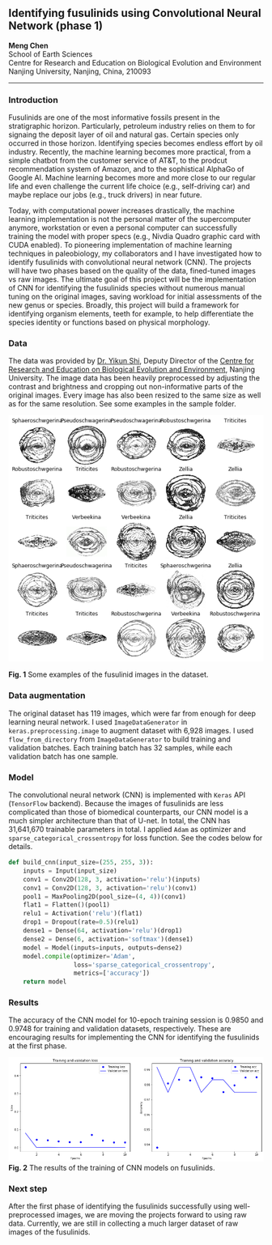 ## Identifying fusulinids using Convolutional Neural Network (phase 1)

**Meng Chen**                          
School of Earth Sciences                                   
Centre for Research and Education on Biological Evolution and Environment                             
Nanjing University, Nanjing, China, 210093                           

------------
### Introduction

Fusulinids are one of the most informative fossils present in the stratigraphic horizon. Particularly, petroleum industry relies on them to for signaing the deposit layer of oil and natural gas. Certain species only occurred in those horizon. Identifying species becomes endless effort by oil industry. Recently, the machine learning becomes more practical, from a simple chatbot from the customer service of AT&T, to the prodcut recommendation system of Amazon, and to the sophistical AlphaGo of Google AI. Machine learning becomes more and more close to our regular life and even challenge the current life choice (e.g., self-driving car) and maybe replace our jobs (e.g., truck drivers) in near future.

Today, with computational power increases drastically, the machine learning implementation is not the personal matter of the supercomputer anymore, workstation or even a personal computer can successfully training the model with proper specs (e.g., Nivdia Quadro graphic card with CUDA enabled). To pioneering implementation of machine learning techniques in paleobiology, my collaborators and I have investigated how to identify fusulinids with convolutional neural network (CNN). The projects will have two phases based on the quality of the data, fined-tuned images vs raw images. The ultimate goal of this project will be the implementation of CNN for identifying the fusulinids species without numerous manual tuning on the original images, saving workload for initial assessments of the new genus or species. Broadly, this project will build a framework for identifying organism elements, teeth for example, to help differentiate the species identity or functions based on physical morphology.


### Data

The data was provided by [Dr. Yikun Shi](https://es.nju.edu.cn/crebee/fjs/list.htm), Deputy Director of the [Centre for Research and Education on Biological Evolution and Environment](https://es.nju.edu.cn/crebee/), Nanjing University. The image data has been heavily preprocessed by adjusting the contrast and brightness and cropping out non-informative parts of the original images. Every image has also been resized to the same size as well as for the same resolution. See some examples in the sample folder.

![](fig_1.jpg)

**Fig. 1** Some examples of the fusulinid images in the dataset.

### Data augmentation

The original dataset has 119 images, which were far from enough for deep learning neural network. I used `ImageDataGenerator` in `keras.preprocessing.image` to augment dataset with 6,928 images. I used `flow_from_directory` from `ImageDataGenerator` to build training and validation batches. Each training batch has 32 samples, while each validation batch has one sample.

### Model

The convolutional neural network (CNN) is implemented with `Keras` API (`TensorFlow` backend). Because the images of fusulinids are less complicated than those of biomedical counterparts, our CNN model is a much simpler architecture than that of U-net. In total, the CNN has 31,641,670 trainable parameters in total. I applied `Adam` as optimizer and `sparse_categorical_crossentropy` for loss function. See the codes below for details.

```python
def build_cnn(input_size=(255, 255, 3)):
    inputs = Input(input_size)
    conv1 = Conv2D(128, 3, activation='relu')(inputs)
    conv1 = Conv2D(128, 3, activation='relu')(conv1)
    pool1 = MaxPooling2D(pool_size=(4, 4))(conv1)
    flat1 = Flatten()(pool1)
    relu1 = Activation('relu')(flat1)
    drop1 = Dropout(rate=0.5)(relu1)
    dense1 = Dense(64, activation='relu')(drop1)
    dense2 = Dense(6, activation='softmax')(dense1)
    model = Model(inputs=inputs, outputs=dense2)
    model.compile(optimizer='Adam',
                  loss='sparse_categorical_crossentropy',
                  metrics=['accuracy'])
    return model
```

### Results

The accuracy of the CNN model for 10-epoch training session is 0.9850 and 0.9748 for training and validation datasets, respectively. These are encouraging results for implementing the CNN for identifying the fusulinids at the first phase.

![](fig_2.jpg)
**Fig. 2** The results of the training of CNN models on fusulinids.

### Next step

After the first phase of identifying the fusulinids successfully using well-preprocessed images, we are moving the projects forward to using raw data. Currently, we are still in collecting a much larger dataset of raw images of the fusulinids.
